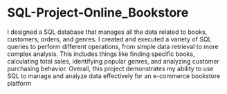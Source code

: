 # SQL-Project-Online_Bookstore

 I designed a SQL database that manages all the data related to books, customers, orders, and genres. I created and executed a variety of SQL queries to perform different operations, from simple data retrieval to more complex analysis. This includes things like finding specific books, calculating total sales, identifying popular genres, and analyzing customer purchasing behavior. Overall, this project demonstrates my ability to use SQL to manage and analyze data effectively for an e-commerce bookstore platform
